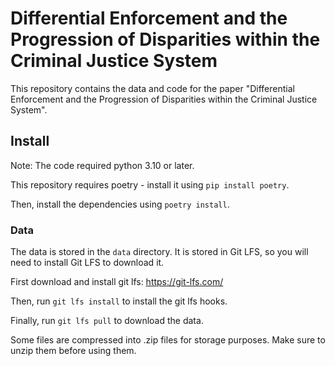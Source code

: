 # Differential Enforcement and the Progression of Disparities within the Criminal Justice System

This repository contains the data and code for the paper "Differential Enforcement and the Progression of Disparities within the Criminal Justice System".

## Install

Note: The code required python 3.10 or later.

This repository requires poetry - install it using `pip install poetry`.

Then, install the dependencies using `poetry install`.

### Data

The data is stored in the `data` directory. It is stored in Git LFS, so you will need to install Git LFS to download it.

First download and install git lfs: https://git-lfs.com/

Then, run `git lfs install` to install the git lfs hooks.

Finally, run `git lfs pull` to download the data.

Some files are compressed into .zip files for storage purposes. Make sure to unzip them before using them.
